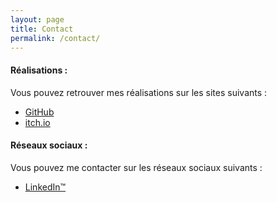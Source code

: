 ```yaml
---
layout: page
title: Contact
permalink: /contact/
---
```


#### Réalisations :

Vous pouvez retrouver mes réalisations sur les sites suivants :

- [GitHub](https://github.com/LeBossMax2)
- [itch.io](https://lebossmax2.itch.io/)

#### Réseaux sociaux :

Vous pouvez me contacter sur les réseaux sociaux suivants :

- [LinkedIn™](https://www.linkedin.com/in/lucas-gu%C3%A9don-55b33314a/)